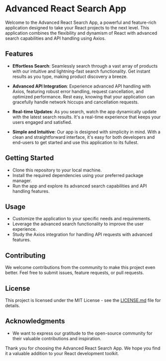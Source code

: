 # Advanced React Search App

Welcome to the Advanced React Search App, a powerful and feature-rich application designed to take your React projects to the next level. This application combines the flexibility and dynamism of React with advanced search capabilities and API handling using Axios.

## Features

- **Effortless Search**: Seamlessly search through a vast array of products with our intuitive and lightning-fast search functionality. Get instant results as you type, making product discovery a breeze.

- **Advanced API Integration**: Experience advanced API handling with Axios, featuring robust error handling, request cancellation, and optimized performance. Rest easy, knowing that your application can gracefully handle network hiccups and cancellation requests.

- **Real-time Updates**: As you search, watch the app dynamically update with the latest search results. It's a real-time experience that keeps your users engaged and satisfied.

- **Simple and Intuitive**: Our app is designed with simplicity in mind. With a clean and straightforward interface, it's easy for both developers and end-users to get started and use this application to its fullest.

## Getting Started

- Clone this repository to your local machine.
- Install the required dependencies using your preferred package manager.
- Run the app and explore its advanced search capabilities and API handling features.

## Usage

- Customize the application to your specific needs and requirements.
- Leverage the advanced search functionality to improve the user experience.
- Study the Axios integration for handling API requests with advanced features.

## Contributing

We welcome contributions from the community to make this project even better. Feel free to submit issues, feature requests, or pull requests.

## License

This project is licensed under the MIT License - see the [LICENSE.md](LICENSE.md) file for details.

## Acknowledgments

- We want to express our gratitude to the open-source community for their valuable contributions and inspiration.

Thank you for choosing the Advanced React Search App. We hope you find it a valuable addition to your React development toolkit.
